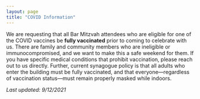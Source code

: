 ```yaml
---
layout: page
title: "COVID Information"
---
```


We are requesting that all Bar Mitzvah attendees who are eligible for one of the COVID vaccines be **fully vaccinated** prior to coming to celebrate with us.  There are family and community members who are ineligible or immunocompromised, and we want to make this a safe weekend for them.  If you have specific medical conditions that prohibit vaccination, please reach out to us directly.  Further, current synagogue policy is that all adults who enter the building must be fully vaccinated, and that everyone—regardless of vaccination status—must remain properly masked while indoors.

*Last updated: 9/12/2021*
